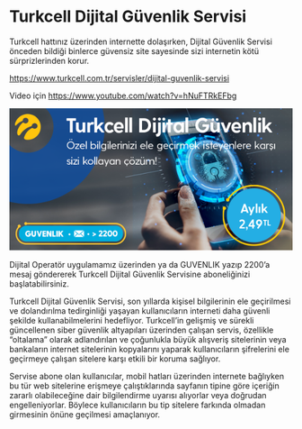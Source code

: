 # Turkcell Dijital Güvenlik Servisi

Turkcell hattınız üzerinden internette dolaşırken, Dijital Güvenlik Servisi önceden bildiği binlerce güvensiz site sayesinde sizi internetin kötü sürprizlerinden korur.

https://www.turkcell.com.tr/servisler/dijital-guvenlik-servisi

Video için https://www.youtube.com/watch?v=hNuFTRkEFbg

![Digital Guvenlik Servisi](https://github.com/CihanYuceer/Turkcell-Dijital-Guvenlik-Servisi/blob/master/600x300_siber_guvenlik_turkcell%5B2%5D.PNG)

Dijital Operatör uygulamamız üzerinden ya da GUVENLIK yazıp 2200’a mesaj göndererek Turkcell Dijital Güvenlik Servisine aboneliğinizi başlatabilirsiniz.

Turkcell Dijital Güvenlik Servisi, son yıllarda kişisel bilgilerinin ele geçirilmesi ve dolandırılma tedirginliği yaşayan kullanıcıların interneti daha güvenli şekilde kullanabilmelerini hedefliyor. Turkcell’in gelişmiş ve sürekli güncellenen siber güvenlik altyapıları üzerinden çalışan servis, özellikle “oltalama” olarak adlandırılan ve çoğunlukla büyük alışveriş sitelerinin veya bankaların internet sitelerinin kopyalarını yaparak kullanıcıların şifrelerini ele geçirmeye çalışan sitelere karşı etkili bir koruma sağlıyor.

Servise abone olan kullanıcılar, mobil hatları üzerinden internete bağlıyken bu tür web sitelerine erişmeye çalıştıklarında sayfanın tipine göre içeriğin zararlı olabileceğine dair bilgilendirme uyarısı alıyorlar veya doğrudan engelleniyorlar. Böylece kullanıcıların bu tip sitelere farkında olmadan girmesinin önüne geçilmesi amaçlanıyor.
